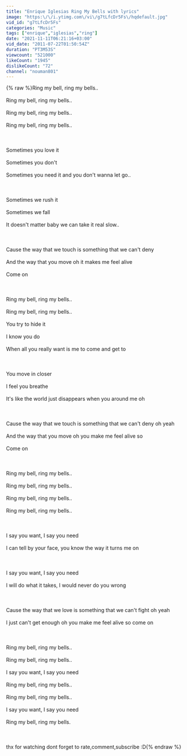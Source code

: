 ```yaml
---
title: "Enrique Iglesias Ring My Bells with lyrics"
image: "https:\/\/i.ytimg.com\/vi\/g7tLfcDr5Fs\/hqdefault.jpg"
vid_id: "g7tLfcDr5Fs"
categories: "Music"
tags: ["enrique","iglesias","ring"]
date: "2021-11-11T06:21:16+03:00"
vid_date: "2011-07-22T01:50:54Z"
duration: "PT3M53S"
viewcount: "521000"
likeCount: "1945"
dislikeCount: "72"
channel: "nouman801"
---
```

{% raw %}Ring my bell, ring my bells..<br /><br />Ring my bell, ring my bells..<br /><br />Ring my bell, ring my bells..<br /><br />Ring my bell, ring my bells..<br /><br /><br /><br />Sometimes you love it<br /><br />Sometimes you don't<br /><br />Sometimes you need it and you don't wanna let go..<br /><br /><br /><br />Sometimes we rush it<br /><br />Sometimes we fall<br /><br />It doesn't matter baby we can take it real slow..<br /><br /><br /><br />Cause the way that we touch is something that we can't deny<br /><br />And the way that you move oh it makes me feel alive<br /><br />Come on<br /><br /><br /><br />Ring my bell, ring my bells..<br /><br />Ring my bell, ring my bells..<br /><br />You try to hide it<br /><br />I know you do<br /><br />When all you really want is me to come and get to<br /><br /><br /><br />You move in closer<br /><br />I feel you breathe<br /><br />It's like the world just disappears when you around me oh<br /><br /><br /><br />Cause the way that we touch is something that we can't deny oh yeah<br /><br />And the way that you move oh you make me feel alive so<br /><br />Come on<br /><br /><br /><br />Ring my bell, ring my bells..<br /><br />Ring my bell, ring my bells..<br /><br />Ring my bell, ring my bells..<br /><br />Ring my bell, ring my bells..<br /><br /><br /><br />I say you want, I say you need<br /><br />I can tell by your face, you know the way it turns me on<br /><br /><br /><br />I say you want, I say you need<br /><br />I will do what it takes, I would never do you wrong<br /><br /><br /><br />Cause the way that we love is something that we can't fight oh yeah<br /><br />I just can't get enough oh you make me feel alive so come on<br /><br /><br /><br />Ring my bell, ring my bells..<br /><br />Ring my bell, ring my bells..<br /><br />I say you want, I say you need<br /><br />Ring my bell, ring my bells..<br /><br />Ring my bell, ring my bells..<br /><br />I say you want, I say you need<br /><br />Ring my bell, ring my bells.<br /><br /><br /><br />thx for watching dont forget to rate,comment,subscribe :D{% endraw %}
